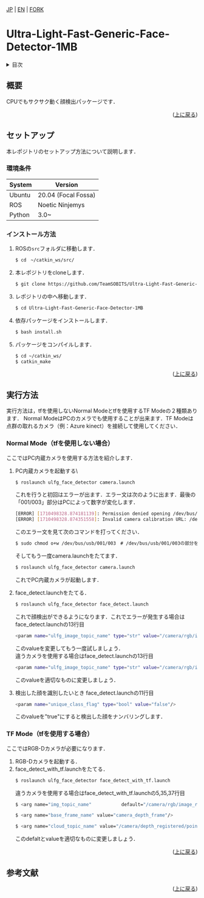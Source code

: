 <a name="readme-top"></a>

[JP](README.md) | [EN](README_EN.md) | [FORK](README_FORK.md)

<!-- [![Contributors][contributors-shield]][contributors-url]
[![Forks][forks-shield]][forks-url]
[![Stargazers][stars-shield]][stars-url]
[![Issues][issues-shield]][issues-url] -->
<!-- [![MIT License][license-shield]][license-url] -->

# Ultra-Light-Fast-Generic-Face-Detector-1MB

<!-- 目次 -->
<details>
  <summary>目次</summary>
  <ol>
    <li>
      <a href="#概要">概要</a>
    </li>
    <li>
      <a href="#セットアップ">セットアップ</a>
      <ul>
        <li><a href="#環境条件">環境条件</a></li>
        <li><a href="#インストール方法">インストール方法</a></li>
      </ul>
    </li>
    <li><a href="#実行方法">実行方法</a></li>
    <!-- <li><a href="#マイルストーン">マイルストーン</a></li> -->
    <!-- <li><a href="#変更履歴">変更履歴</a></li> -->
    <!-- <li><a href="#contributing">Contributing</a></li> -->
    <!-- <li><a href="#license">License</a></li> -->
    <li><a href="#参考文献">参考文献</a></li>
  </ol>
</details>



<!-- レポジトリの概要 -->
## 概要

<!-- [![Product Name Screen Shot][product-screenshot]](https://example.com) -->

CPUでもサクサク動く顔検出パッケージです．

<p align="right">(<a href="#readme-top">上に戻る</a>)</p>



<!-- セットアップ -->
## セットアップ
本レポジトリのセットアップ方法について説明します．

### 環境条件
| System  | Version |
| ------------- | ------------- |
| Ubuntu | 20.04 (Focal Fossa) |
| ROS | Noetic Ninjemys |
| Python | 3.0~ |

### インストール方法

1. ROSの`src`フォルダに移動します．
   ```sh
   $ cd　~/catkin_ws/src/
   ```
2. 本レポジトリをcloneします．
   ```sh
   $ git clone https://github.com/TeamSOBITS/Ultra-Light-Fast-Generic-Face-Detector-1MB.git
   ```
3. レポジトリの中へ移動します．
   ```sh
   $ cd Ultra-Light-Fast-Generic-Face-Detector-1MB
   ```
4. 依存パッケージをインストールします．
    ```sh
    $ bash install.sh
    ```
5. パッケージをコンパイルします．
   ```sh
   $ cd ~/catkin_ws/
   $ catkin_make
   ```

<p align="right">(<a href="#readme-top">上に戻る</a>)</p>



<!-- 実行・操作方法 -->
## 実行方法
実行方法は，tfを使用しないNormal Modeとtfを使用するTF Modeの２種類あります．
Normal ModeはPCのカメラでも使用することが出来ます．TF Modeは点群の取れるカメラ（例：Azure kinect）を接続して使用してください．


### Normal Mode（tfを使用しない場合）
ここではPC内蔵カメラを使用する方法を紹介します．
1. PC内蔵カメラを起動する\
    ```sh
    $ roslaunch ulfg_face_detector camera.launch
    ```
    これを行うと初回はエラーが出ます．エラー文は次のように出ます．最後の「001/003」部分はPCによって数字が変化します．
    ```sh
    [ERROR] [1710498328.874181139]: Permission denied opening /dev/bus/usb/001/003
    [ERROR] [1710498328.874351558]: Invalid camera calibration URL: /dev/bus/usb/001/003
    ```
    このエラー文を見て次のコマンドを打ってください．
    ```sh
    $ sudo chmod o+w /dev/bus/usb/001/003　# /dev/bus/usb/001/003の部分をエラーで出てきたものに変えてコマンドを打つ
    ```
    そしてもう一度camera.launchをたてます．
    ```sh
    $ roslaunch ulfg_face_detector camera.launch
    ```
    これでPC内蔵カメラが起動します．

2. face_detect.launchをたてる．
    ```sh
    $ roslaunch ulfg_face_detector face_detect.launch
    ```
    これで顔検出ができるようになります．これでエラーが発生する場合はface_detect.launchの13行目
    ```sh
    <param name="ulfg_image_topic_name" type="str" value="/camera/rgb/image_raw"/> 
    ```
    このvalueを変更してもう一度試しましょう．\
    違うカメラを使用する場合はface_detect.launchの13行目
    ```sh
    <param name="ulfg_image_topic_name" type="str" value="/camera/rgb/image_raw"/>
    ```
    このvalueを適切なものに変更しましょう．

3. 検出した顔を識別したいとき
    face_detect.launchの11行目
    ```sh
    <param name="unique_class_flag" type="bool" value="false"/> 
    ```
    このvalueを"true"にすると検出した顔をナンバリングします．


### TF Mode（tfを使用する場合）
ここではRGB-Dカメラが必要になります．
1. RGB-Dカメラを起動する．
2. face_detect_with_tf.launchをたてる．
    ```sh
    $ roslaunch ulfg_face_detector face_detect_with_tf.launch
    ```
    違うカメラを使用する場合はface_detect_with_tf.launchの5,35,37行目
    ```sh
    $ <arg name="img_topic_name"           default="/camera/rgb/image_raw"/>

    $ <arg name="base_frame_name" value="camera_depth_frame"/> 

    $ <arg name="cloud_topic_name" value="/camera/depth_registered/points"/>
    ```
    このdefaltとvalueを適切なものに変更しましょう．


<p align="right">(<a href="#readme-top">上に戻る</a>)</p>



<!-- マイルストーン -->
<!-- ## マイルストーン

- [x] 目標 1
- [ ] 目標 2
- [ ] 目標 3
    - [ ] サブ目標

現時点のバッグや新規機能の依頼を確認するために[Issueページ](https://github.com/github_username/repo_name/issues) をご覧ください．

<p align="right">(<a href="#readme-top">上に</a>)</p> -->



<!-- 変更履歴 -->
<!-- ## 変更履歴

- 2.0: 代表的なタイトル
  - 詳細 1
  - 詳細 2
  - 詳細 3
- 1.1: 代表的なタイトル
  - 詳細 1
  - 詳細 2
  - 詳細 3
- 1.0: 代表的なタイトル
  - 詳細 1
  - 詳細 2
  - 詳細 3 -->

<!-- CONTRIBUTING -->
<!-- ## Contributing

Contributions are what make the open source community such an amazing place to learn, inspire, and create. Any contributions you make are **greatly appreciated**.

If you have a suggestion that would make this better, please fork the repo and create a pull request. You can also simply open an issue with the tag "enhancement".
Don't forget to give the project a star! Thanks again!

1. Fork the Project
2. Create your Feature Branch (`git checkout -b feature/AmazingFeature`)
3. Commit your Changes (`git commit -m 'Add some AmazingFeature'`)
4. Push to the Branch (`git push origin feature/AmazingFeature`)
5. Open a Pull Request

<p align="right">(<a href="#readme-top">上に戻る</a>)</p> -->



<!-- LICENSE -->
<!-- ## License

Distributed under the MIT License. See `LICENSE.txt` for more information.

<p align="right">(<a href="#readme-top">上に戻る</a>)</p> -->



<!-- 参考文献 -->
## 参考文献

<!-- * [ROS Navigationスタックソフトウェア設計仕様](https://robo-marc.github.io/navigation_documents/)
* [explore_lite](http://wiki.ros.org/explore_lite) -->

<p align="right">(<a href="#readme-top">上に戻る</a>)</p>

<!-- MARKDOWN LINKS & IMAGES -->
<!-- https://www.markdownguide.org/basic-syntax/#reference-style-links -->
[contributors-shield]: https://img.shields.io/github/contributors/github_username/repo_name.svg?style=for-the-badge
[contributors-url]: https://github.com/github_username/repo_name/graphs/contributors
[forks-shield]: https://img.shields.io/github/forks/github_username/repo_name.svg?style=for-the-badge
[forks-url]: https://github.com/github_username/repo_name/network/members
[stars-shield]: https://img.shields.io/github/stars/github_username/repo_name.svg?style=for-the-badge
[stars-url]: https://github.com/github_username/repo_name/stargazers
[issues-shield]: https://img.shields.io/github/issues/github_username/repo_name.svg?style=for-the-badge
[issues-url]: https://github.com/github_username/repo_name/issues
<!-- [license-shield]: https://img.shields.io/github/license/github_username/repo_name.svg?style=for-the-badge
[license-url]: https://github.com/github_username/repo_name/blob/master/LICENSE.txt -->



